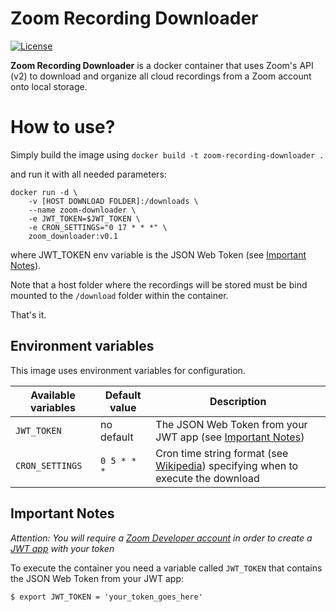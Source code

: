 # Zoom Recording Downloader

[![License](https://img.shields.io/badge/license-MIT-brown.svg)](https://raw.githubusercontent.com/ricardorodrigues-ca/zoom-recording-downloader/master/LICENSE)

**Zoom Recording Downloader** is a docker container that uses Zoom's API (v2) to download and organize all cloud recordings from a Zoom account onto local storage.


# How to use?

Simply build the image using `docker build -t zoom-recording-downloader .`

and run it with all needed parameters:

```console
docker run -d \
    -v [HOST DOWNLOAD FOLDER]:/downloads \
    --name zoom-downloader \
    -e JWT_TOKEN=$JWT_TOKEN \
    -e CRON_SETTINGS="0 17 * * *" \
    zoom_downloader:v0.1
```

where JWT_TOKEN env variable is the JSON Web Token (see [Important Notes](#Important-Notes)).

Note that a host folder where the recordings will be stored must be bind mounted to the `/download` folder within the container.

That's it.


## Environment variables

This image uses environment variables for configuration.

|Available variables |Default value |Description                                         |
|--------------------|--------------|----------------------------------------------------|
|`JWT_TOKEN`         |no default    |The JSON Web Token from your JWT app (see [Important Notes](#Important-Notes))    |
|`CRON_SETTINGS`     |`0 5 * * *`   |Cron time string format (see [Wikipedia](https://en.wikipedia.org/wiki/Cron)) specifying when to execute the download |


## Important Notes ##

_Attention: You will require a [Zoom Developer account](https://marketplace.zoom.us/) in order to create a [JWT app](https://marketplace.zoom.us/docs/guides/build/jwt-app) with your token_

To execute the container you need a variable called `JWT_TOKEN` that contains the JSON Web Token from your JWT app:

    $ export JWT_TOKEN = 'your_token_goes_here'

